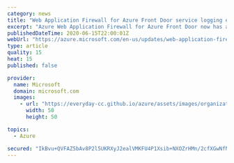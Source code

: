 ```yaml
---
category: news
title: "Web Application Firewall for Azure Front Door service logging enhancements"
excerpt: "Azure Web Application Firewall for Azure Front Door now has a match details field in the logs to provide insights on why a request triggered a Web Application Firewall rule. "
publishedDateTime: 2020-06-15T22:00:01Z
webUrl: "https://azure.microsoft.com/en-us/updates/web-application-firewall-for-azure-front-door-service-logging-enhancements/"
type: article
quality: 15
heat: 15
published: false

provider:
  name: Microsoft
  domain: microsoft.com
  images:
    - url: "https://everyday-cc.github.io/azure/assets/images/organizations/microsoft.com-50x50.jpg"
      width: 50
      height: 50

topics:
  - Azure

secured: "IkBvu+QVFAZ5bAv8P2l5UKRXyJ2ealVMKFU4P1Xsib+NXOZrHMn/2cfXGwNfNXuBKF+YAAF1RvFVmjtYrXhxySWeCKCOK35oqFHLUwhX4nBGRm2TX0NCQflfiV0hUZR5VqAjPF2QZIZWO3c0kGPqhtrJ4Hf3L+vKtWhYY+l2FHdFlVpr//SErFrm6hSBLlhk0aMUrwRBGegbWwL3WxCaROgtka7F1hfEsv1rdarR0HYGZIVUkfv/X0SB48y25OzuxiNHePVgRtzf8Z6VhcczqUJmRwks4Hq/kerWZbfNy651aQR5yicMSgWWTMCWHANh6piffyWw8I6zfA7wOi6F5A==;eMLGGDthpnBJ9nve3zlhQA=="
---
```



